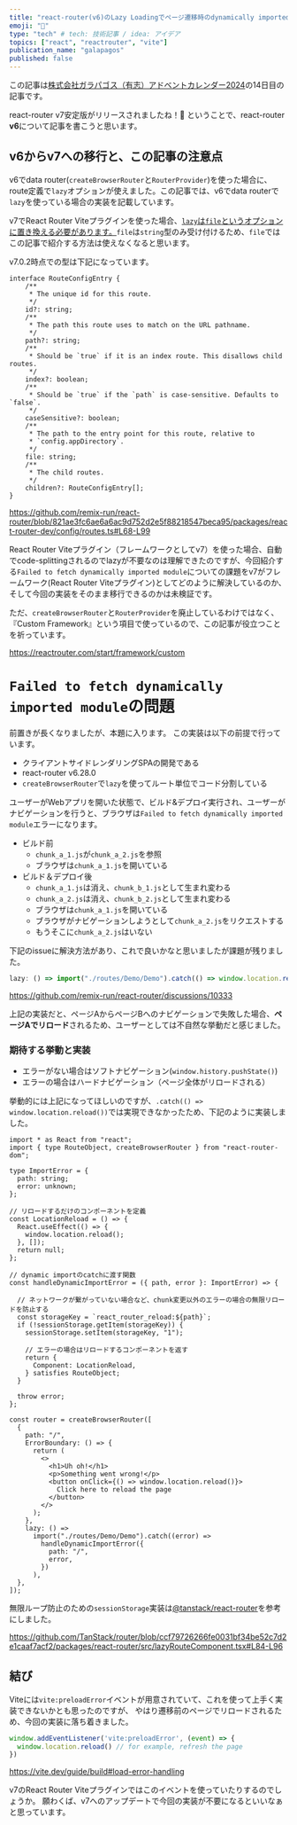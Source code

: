 ```yaml
---
title: "react-router(v6)のLazy Loadingでページ遷移時のdynamically importedエラーを回避する"
emoji: "🔗"
type: "tech" # tech: 技術記事 / idea: アイデア
topics: ["react", "reactrouter", "vite"]
publication_name: "galapagos"
published: false
---
```


この記事は[株式会社ガラパゴス（有志）アドベントカレンダー2024](https://qiita.com/advent-calendar/2024/galapagos)の14日目の記事です。

react-router v7安定版がリリースされましたね！🎉
ということで、react-router **v6**について記事を書こうと思います。

## v6からv7への移行と、この記事の注意点

v6でdata router(`createBrowserRouter`と`RouterProvider`)を使った場合に、route定義で`lazy`オプションが使えました。この記事では、v6でdata routerで`lazy`を使っている場合の実装を記載しています。

v7でReact Router Viteプラグインを使った場合、[`lazy`は`file`というオプションに置き換える必要があります。](https://reactrouter.com/upgrading/router-provider#6-migrate-your-routes)`file`は`string`型のみ受け付けるため、`file`ではこの記事で紹介する方法は使えなくなると思います。

v7.0.2時点での型は下記になっています。
```ts: remix-run/react-router/packages/react-router-dev/config/routes.ts
interface RouteConfigEntry {
    /**
     * The unique id for this route.
     */
    id?: string;
    /**
     * The path this route uses to match on the URL pathname.
     */
    path?: string;
    /**
     * Should be `true` if it is an index route. This disallows child routes.
     */
    index?: boolean;
    /**
     * Should be `true` if the `path` is case-sensitive. Defaults to `false`.
     */
    caseSensitive?: boolean;
    /**
     * The path to the entry point for this route, relative to
     * `config.appDirectory`.
     */
    file: string;
    /**
     * The child routes.
     */
    children?: RouteConfigEntry[];
}
```

https://github.com/remix-run/react-router/blob/821ae3fc6ae6a6ac9d752d2e5f88218547beca95/packages/react-router-dev/config/routes.ts#L68-L99

React Router Viteプラグイン（フレームワークとしてv7）を使った場合、自動でcode-splittingされるのでlazyが不要なのは理解できたのですが、今回紹介する`Failed to fetch dynamically imported module`についての課題をv7がフレームワーク(React Router Viteプラグイン)としてどのように解決しているのか、そして今回の実装をそのまま移行できるのかは未検証です。

ただ、`createBrowserRouter`と`RouterProvider`を廃止しているわけではなく、『Custom Framework』という項目で使っているので、この記事が役立つことを祈っています。

https://reactrouter.com/start/framework/custom

# `Failed to fetch dynamically imported module`の問題

前置きが長くなりましたが、本題に入ります。
この実装は以下の前提で行っています。

- クライアントサイドレンダリングSPAの開発である
- react-router v6.28.0
- `createBrowserRouter`で`lazy`を使ってルート単位でコード分割している

ユーザーがWebアプリを開いた状態で、ビルド&デプロイ実行され、ユーザーがナビゲーションを行うと、ブラウザは`Failed to fetch dynamically imported module`エラーになります。

- ビルド前
  - `chunk_a_1.js`が`chunk_a_2.js`を参照
  - ブラウザは`chunk_a_1.js`を開いている
- ビルド＆デプロイ後
  - `chunk_a_1.js`は消え、`chunk_b_1.js`として生まれ変わる
  - `chunk_a_2.js`は消え、`chunk_b_2.js`として生まれ変わる
  - ブラウザは`chunk_a_1.js`を開いている
  - ブラウザがナビゲーションしようとして`chunk_a_2.js`をリクエストする
  - もうそこに`chunk_a_2.js`はいない

下記のissueに解決方法があり、これで良いかなと思いましたが課題が残りました。

```ts
lazy: () => import("./routes/Demo/Demo").catch(() => window.location.reload()),
```

https://github.com/remix-run/react-router/discussions/10333

上記の実装だと、ページAからページBへのナビゲーションで失敗した場合、**ページAでリロード**されるため、ユーザーとしては不自然な挙動だと感じました。

### 期待する挙動と実装

- エラーがない場合はソフトナビゲーション(`window.history.pushState()`)
- エラーの場合はハードナビゲーション（ページ全体がリロードされる）

挙動的には上記になってほしいのですが、`.catch(() => window.location.reload())`では実現できなかったため、下記のように実装しました。

```tsx
import * as React from "react";
import { type RouteObject, createBrowserRouter } from "react-router-dom";

type ImportError = {
  path: string;
  error: unknown;
};

// リロードするだけのコンポーネントを定義
const LocationReload = () => {
  React.useEffect(() => {
    window.location.reload();
  }, []);
  return null;
};

// dynamic importのcatchに渡す関数
const handleDynamicImportError = ({ path, error }: ImportError) => {

  // ネットワークが繋がっていない場合など、chunk変更以外のエラーの場合の無限リロードを防止する
  const storageKey = `react_router_reload:${path}`;
  if (!sessionStorage.getItem(storageKey)) {
    sessionStorage.setItem(storageKey, "1");

    // エラーの場合はリロードするコンポーネントを返す
    return {
      Component: LocationReload,
    } satisfies RouteObject;
  }

  throw error;
};

const router = createBrowserRouter([
  {
    path: "/",
    ErrorBoundary: () => {
      return (
        <>
          <h1>Uh oh!</h1>
          <p>Something went wrong!</p>
          <button onClick={() => window.location.reload()}>
            Click here to reload the page
          </button>
        </>
      );
    },
    lazy: () =>
      import("./routes/Demo/Demo").catch((error) =>
        handleDynamicImportError({
          path: "/",
          error,
        })
      ),
  },
]);
```

無限ループ防止のための`sessionStorage`実装は[@tanstack/react-router](https://tanstack.com/router/latest)を参考にしました。

https://github.com/TanStack/router/blob/ccf79726266fe0031bf34be52c7d2e1caaf7acf2/packages/react-router/src/lazyRouteComponent.tsx#L84-L96

## 結び

Viteには`vite:preloadError`イベントが用意されていて、これを使って上手く実装できないかとも思ったのですが、
やはり遷移前のページでリロードされるため、今回の実装に落ち着きました。

```ts
window.addEventListener('vite:preloadError', (event) => {
  window.location.reload() // for example, refresh the page
})
```

https://vite.dev/guide/build#load-error-handling

v7のReact Router Viteプラグインではこのイベントを使っていたりするのでしょうか。
願わくば、v7へのアップデートで今回の実装が不要になるといいなぁと思っています。
